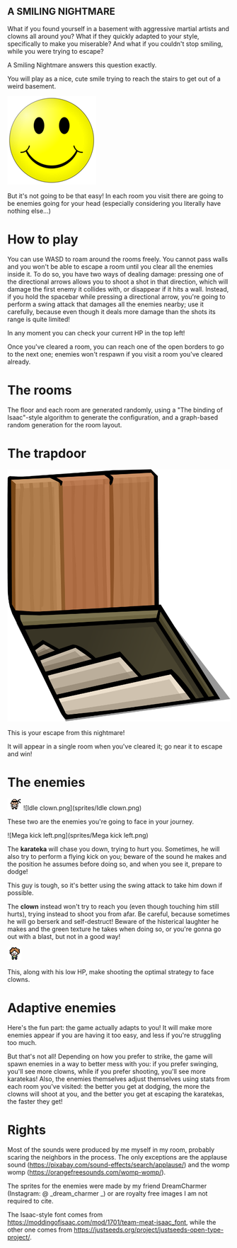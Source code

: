 ## A SMILING NIGHTMARE

What if you found yourself in a basement with aggressive martial artists and clowns all around you?
What if they quickly adapted to your style, specifically to make you miserable?
And what if you couldn't stop smiling, while you were trying to escape?

A Smiling Nightmare answers this question exactly.

You will play as a nice, cute smile trying to reach the stairs to get out of a weird basement.

![Smile.png](sprites/Smile.png)

But it's not going to be that easy!
In each room you visit there are going to be enemies going for your head (especially considering you literally have nothing else...)

# How to play
You can use WASD to roam around the rooms freely.
You cannot pass walls and you won't be able to escape a room until you clear all the enemies inside it.
To do so, you have two ways of dealing damage: pressing one of the directional arrows allows you to shoot a shot in that direction, which will damage the first enemy it collides with, or disappear if it hits a wall.
Instead, if you hold the spacebar while pressing a directional arrow, you're going to perform a swing attack that damages all the enemies nearby; use it carefully, because even though it deals more damage than the shots its range is quite limited!

In any moment you can check your current HP in the top left!

Once you've cleared a room, you can reach one of the open borders to go to the next one; enemies won't respawn if you visit a room you've cleared already.

# The rooms
The floor and each room are generated randomly, using a "The binding of Isaac"-style algorithm to generate the configuration, and a graph-based random generation for the room layout.

# The trapdoor

![](sprites/Trapdoor.png)

This is your escape from this nightmare!

It will appear in a single room when you've cleared it; go near it to escape and win!

# The enemies
![Front.png](sprites/Front.png) ![Idle clown.png](sprites/Idle clown.png)

These two are the enemies you're going to face in your journey.

![Mega kick left.png](sprites/Mega kick left.png)

The **karateka** will chase you down, trying to hurt you.
Sometimes, he will also try to perform a flying kick on you; beware of the sound he makes and the position he assumes before doing so, and when you see it, prepare to dodge!

This guy is tough, so it's better using the swing attack to take him down if possible.

The **clown** instead won't try to reach you (even though touching him still hurts), trying instead to shoot you from afar.
Be careful, because sometimes he will go berserk and self-destruct!
Beware of the histerical laughter he makes and the green texture he takes when doing so, or you're gonna go out with a blast, but not in a good way!

![Throw.png](sprites/Throw.png)

This, along with his low HP, make shooting the optimal strategy to face clowns.

# Adaptive enemies
Here's the fun part: the game actually adapts to you!
It will make more enemies appear if you are having it too easy, and less if you're struggling too much.

But that's not all!
Depending on how you prefer to strike, the game will spawn enemies in a way to better mess with you: if you prefer swinging, you'll see more clowns, while if you prefer shooting, you'll see more karatekas!
Also, the enemies themselves adjust themselves using stats from each room you've visited: the better you get at dodging, the more the clowns will shoot at you, and the better you get at escaping the karatekas, the faster they get!

# Rights
Most of the sounds were produced by me myself in my room, probably scaring the neighbors in the process.
The only exceptions are the applause sound (https://pixabay.com/sound-effects/search/applause/) and the womp womp (https://orangefreesounds.com/womp-womp/).

The sprites for the enemies were made by my friend DreamCharmer (Instagram: @ _dream_charmer _) or are royalty free images I am not required to cite.

The Isaac-style font comes from https://moddingofisaac.com/mod/1701/team-meat-isaac_font, while the other one comes from https://justseeds.org/project/justseeds-open-type-project/.
